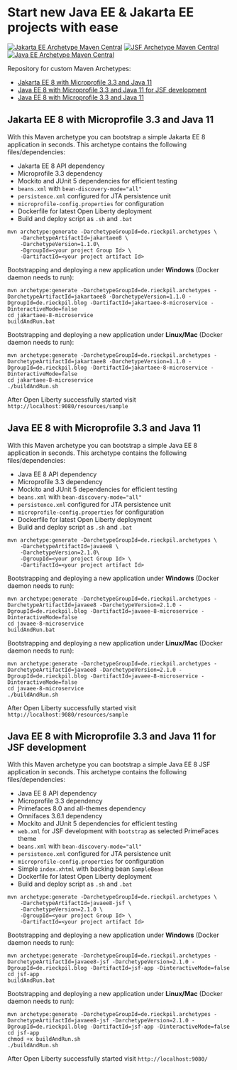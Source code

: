 # Start new Java EE & Jakarta EE projects with ease

[![Jakarta EE Archetype Maven Central](https://img.shields.io/maven-central/v/de.rieckpil.archetypes/jakartaee8.svg?label=Jakarta%20EE%20Archetype%20Maven%20Central)](https://search.maven.org/search?q=g:%22de.rieckpil.archetypes%22%20AND%20a:%22jakartaee8%22)
[![JSF Archetype Maven Central](https://img.shields.io/maven-central/v/de.rieckpil.archetypes/javaee8-jsf.svg?label=JSF%20Archetype%20Maven%20Central)](https://search.maven.org/search?q=g:%22de.rieckpil.archetypes%22%20AND%20a:%22javaee8-jsf%22)
[![Java EE Archetype Maven Central](https://img.shields.io/maven-central/v/de.rieckpil.archetypes/javaee8.svg?label=Java%20EE%20Archetype%20Maven%20Central)](https://search.maven.org/search?q=g:%22de.rieckpil.archetypes%22%20AND%20a:%22javaee8%22)

Repository for custom Maven Archetypes:

* [Jakarta EE 8 with Microprofile 3.3 and Java 11](#jakarta-ee-8-with-microprofile-33-and-java-11)
* [Java EE 8 with Microprofile 3.3 and Java 11 for JSF development](#java-ee-8-with-microprofile-33-and-java-11-for-jsf-development)
* [Java EE 8 with Microprofile 3.3 and Java 11](#java-ee-8-with-microprofile-33-and-java-11)

## Jakarta EE 8 with Microprofile 3.3 and Java 11

With this Maven archetype you can bootstrap a simple Jakarta EE 8 application in seconds. This archetype contains the following files/dependencies:

* Jakarta EE 8 API dependency
* Microprofile 3.3 dependency
* Mockito and JUnit 5 dependencies for efficient testing
* `beans.xml` with `bean-discovery-mode="all"`
* `persistence.xml` configured for JTA persistence unit
* `microprofile-config.properties` for configuration
* Dockerfile for latest Open Liberty deployment
* Build and deploy script as `.sh` and `.bat`

```
mvn archetype:generate -DarchetypeGroupId=de.rieckpil.archetypes \
    -DarchetypeArtifactId=jakartaee8 \
    -DarchetypeVersion=1.1.0\
    -DgroupId=<your project Group Id> \
    -DartifactId=<your project artifact Id>
```

Bootstrapping and deploying a new application under **Windows** (Docker daemon needs to run):

```
mvn archetype:generate -DarchetypeGroupId=de.rieckpil.archetypes -DarchetypeArtifactId=jakartaee8 -DarchetypeVersion=1.1.0 -DgroupId=de.rieckpil.blog -DartifactId=jakartaee-8-microservice -DinteractiveMode=false
cd jakartaee-8-microservice
buildAndRun.bat
```

Bootstrapping and deploying a new application under **Linux/Mac** (Docker daemon needs to run):

```
mvn archetype:generate -DarchetypeGroupId=de.rieckpil.archetypes -DarchetypeArtifactId=jakartaee8 -DarchetypeVersion=1.1.0 -DgroupId=de.rieckpil.blog -DartifactId=jakartaee-8-microservice -DinteractiveMode=false
cd jakartaee-8-microservice
./buildAndRun.sh
```

After Open Liberty successfully started visit `http://localhost:9080/resources/sample`


## Java EE 8 with Microprofile 3.3 and Java 11

With this Maven archetype you can bootstrap a simple Java EE 8 application in seconds. This archetype contains the following files/dependencies:

* Java EE 8 API dependency
* Microprofile 3.3 dependency
* Mockito and JUnit 5 dependencies for efficient testing
* `beans.xml` with `bean-discovery-mode="all"`
* `persistence.xml` configured for JTA persistence unit
* `microprofile-config.properties` for configuration
* Dockerfile for latest Open Liberty deployment
* Build and deploy script as `.sh` and `.bat`

```
mvn archetype:generate -DarchetypeGroupId=de.rieckpil.archetypes \
    -DarchetypeArtifactId=javaee8 \
    -DarchetypeVersion=2.1.0\
    -DgroupId=<your project Group Id> \
    -DartifactId=<your project artifact Id>
```

Bootstrapping and deploying a new application under **Windows** (Docker daemon needs to run):

```
mvn archetype:generate -DarchetypeGroupId=de.rieckpil.archetypes -DarchetypeArtifactId=javaee8 -DarchetypeVersion=2.1.0 -DgroupId=de.rieckpil.blog -DartifactId=javaee-8-microservice -DinteractiveMode=false
cd javaee-8-microservice
buildAndRun.bat
```

Bootstrapping and deploying a new application under **Linux/Mac** (Docker daemon needs to run):

```
mvn archetype:generate -DarchetypeGroupId=de.rieckpil.archetypes -DarchetypeArtifactId=javaee8 -DarchetypeVersion=2.1.0 -DgroupId=de.rieckpil.blog -DartifactId=javaee-8-microservice -DinteractiveMode=false
cd javaee-8-microservice
./buildAndRun.sh
```

After Open Liberty successfully started visit `http://localhost:9080/resources/sample`

## Java EE 8 with Microprofile 3.3 and Java 11 for JSF development

With this Maven archetype you can bootstrap a simple Java EE 8 JSF application in seconds. This archetype contains the following files/dependencies:

* Java EE 8 API dependency
* Microprofile 3.3 dependency
* Primefaces 8.0 and all-themes dependency
* Omnifaces 3.6.1 dependency
* Mockito and JUnit 5 dependencies for efficient testing
* `web.xml` for JSF development with `bootstrap` as selected PrimeFaces theme
* `beans.xml` with `bean-discovery-mode="all"`
* `persistence.xml` configured for JTA persistence unit
* `microprofile-config.properties` for configuration
* Simple `index.xhtml` with backing bean `SampleBean`
* Dockerfile for latest Open Liberty deployment
* Build and deploy script as `.sh` and `.bat`

```
mvn archetype:generate -DarchetypeGroupId=de.rieckpil.archetypes \
    -DarchetypeArtifactId=javaee8-jsf \
    -DarchetypeVersion=2.1.0 \
    -DgroupId=<your project Group Id> \
    -DartifactId=<your project artifact Id>
```

Bootstrapping and deploying a new application under **Windows** (Docker daemon needs to run):

```
mvn archetype:generate -DarchetypeGroupId=de.rieckpil.archetypes -DarchetypeArtifactId=javaee8-jsf -DarchetypeVersion=2.1.0 -DgroupId=de.rieckpil.blog -DartifactId=jsf-app -DinteractiveMode=false
cd jsf-app
buildAndRun.bat
```

Bootstrapping and deploying a new application under **Linux/Mac** (Docker daemon needs to run):

```
mvn archetype:generate -DarchetypeGroupId=de.rieckpil.archetypes -DarchetypeArtifactId=javaee8-jsf -DarchetypeVersion=2.1.0 -DgroupId=de.rieckpil.blog -DartifactId=jsf-app -DinteractiveMode=false
cd jsf-app
chmod +x buildAndRun.sh
./buildAndRun.sh
```

After Open Liberty successfully started visit `http://localhost:9080/`
